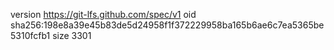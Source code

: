 version https://git-lfs.github.com/spec/v1
oid sha256:198e8a39e45b83de5d24958f1f372229958ba165b6ae6c7ea5365be5310fcfb1
size 3301
